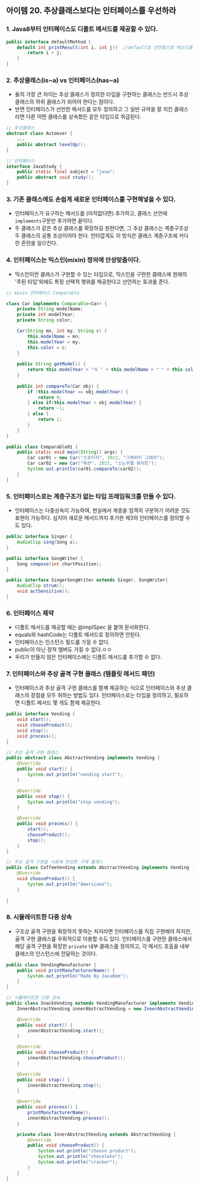 ## 아이템 20.  추상클래스보다는 인터페이스를 우선하라

### 1. Java8부터 인터페이스도 디폴트 메서드를 제공할 수 있다.

```Java
public interface defaultMethod {
    default int printResult(int i, int j){  //default로 선언함으로 메소드를 구현할 수 있다.
        return i + j;
    }
}
```



### 2. 추상클래스(is~a) vs 인터페이스(has~a)

- 둘의 가장 큰 차이는 추상 클래스가 정의한 타입을 구현하는 클래스는 반드시 추상 클래스의 하위 클래스가 되어야 한다는 점이다.
- 반면 인터페이스가 선언한 메서드를 모두 정의하고 그 일반 규약을 잘 지킨 클래스라면 다른 어떤 클래스를 상속했든 같은 타입으로 취급된다.

```java
// 추상클래스
abstract class Autoever {
    ...
    public abstract levelUp();
}

// 인터페이스
interface JavaStudy {
    public static final subject = "java";
    public abstract void study();
}
```


### 3. 기존 클래스에도 손쉽게 새로운 인터페이스를 구현해넣을 수 있다.

- 인터페이스가 요구하는 메서드를 (아직없다면) 추가하고, 클래스 선언에 `implements`구문만 추가하면 끝이다.
- 두 클래스가 같은 추상 클래스를 확장하길 원한다면, 그 추상 클래스는 계층구조상 두 클래스의 공통 조상이어야 한다. 안타깝게도 이 방식은 클래스 계층구조에 커다란 혼란을 일으킨다.



### 4. 인터페이스는 믹스인(mixin) 정의에 안성맞춤이다. 

- 믹스인이란 클래스가 구현할 수 있는 타입으로, 믹스인을 구현한 클래스에 원래의 '주된 타입'외에도 특정 선택적 행위를 제공한다고 선언하는 효과를 준다.

```java
// mixin 인터페이스 Comparable

class Car implements Comparable<Car> {
    private String modelName;
    private int modelYear;
    private String color;

    Car(String mn, int my, String c) {
        this.modelName = mn;
        this.modelYear = my;
        this.color = c;
    }
    
    public String getModel() {
        return this.modelYear + "식 " + this.modelName + " " + this.color;
    }
    
    public int compareTo(Car obj) {
        if (this.modelYear == obj.modelYear) {
            return 0;
        } else if(this.modelYear < obj.modelYear) {
            return -1;
        } else {
            return 1;
        }
    }
}

public class Comparable01 {
    public static void main(String[] args) {
        Car car01 = new Car("스포티지", 2022, "그래비티 그레이");
        Car car02 = new Car("투싼", 2021, "스노우펄 화이트");
        System.out.println(car01.compareTo(car02));
    }
}
```



### 5. 인터페이스로는 계층구조가 없는 타입 프레임워크를 만들 수 있다.

- 인터페이스는 다중상속이 가능하여, 현실에서 계층을 엄격히 구분하기 어려운 것도 표현이 가능하다. 심지어 새로운 메서드까지 추가한 제3의 인터페이스를 정의할 수도 있다.

```java
public interface Singer {
    AudioClip sing(Song s);
}

public interface SongWriter {
    Song compose(int chartPosition);
}

public interface SingerSongWriter extends Singer, SongWriter{
    AudioClip strum();
    void actSensitive();
}
```



### 6. 인터페이스 제약

- 디폴트 메서드를 제공할 때는 @implSpec 을 붙여 문서화한다.
- equals와 hashCode는 디폴트 메서드로 정의하면 안된다.
- 인터페이스는 인스턴스 필드를 가질 수 없다.
- public이 아닌 정적 멤버도 가질 수 없다.ㅇㅇ
- 우리가 만들지 않은 인터페이스에는 디폴트 메서드를 추가할 수 없다.



### 7. 인터페이스와 추상 골격 구현 클래스 (템플릿 메서드 패던)

- 인터페이스과 추상 골격 구현 클래스를 함꼐 제공하는 식으로 인터페이스와 추상 클래스의 장점을 모두 취하는 방법도 있다. 인터페이스로는 타입을 정의하고, 필요하면 디폴트 메서드 몇 개도 함께 제공한다.

```java
public interface Vending {
    void start();
    void chooseProduct();
    void stop();
    void process();
}

// 추상 골격 구현 클래스
public abstract class AbstractVending implements Vending {
    @Override
    public void start() {
        System.out.println("vending start");
    }

    @Override
    public void stop() {
        System.out.println("stop vending");
    }

    @Override
    public void process() {
        start();
        chooseProduct();
        stop();
    }
}

// 추상 골격 구현을 사용해 완성한 구체 클래스
public class CoffeeVending extends AbstractVending implements Vending {
    @Override
    void chooseProduct() {
        System.out.println("Americano");
    }
    
}
```



### 8. 시뮬레이트한 다중 상속

- 구조상 골격 구현을 확장하지 못하는 처지라면 인터페이스를 직접 구현해야 하지만, 골격 구현 클래스를 우회적으로 이용할 수도 있다. 인터페이스를 구현한 클래스에서 해당 골격 구현을 확장한 `private` 내부 클래스를 정의하고, 각 메서드 호출을 내부 클래스의 인스턴스에 전달하는 것이다.

```java
public class VendingManufacturer {
    public void printManufacturerName() {
        System.out.println("Made By JavaBom");
    }
}

// 시뮬레이트한 다중 상속
public class SnackVending extends VendingManufacturer implements Vending {
    InnerAbstractVending innerAbstractVending = new InnerAbstractVending();

    @Override
    public void start() {
        innerAbstractVending.start();
    }

    @Override
    public void chooseProduct() {
        innerAbstractVending.chooseProduct();
    }

    @Override
    public void stop() {
        innerAbstractVending.stop();
    }

    @Override
    public void process() {
        printManufacturerName();
        innerAbstractVending.process();
    }

    private class InnerAbstractVending extends AbstractVending {
        @Override
        public void chooseProduct() {
            System.out.println("choose product");
            System.out.println("chocolate");
            System.out.println("cracker");
        }
    }
}
```



​                                                                                                                                                                                                                                                                                                                                                                                                                                                                                                                                                                                                                                                                                                                                                                                                                                                                                                                                                                                                                                                                                                                                                                                                                                                                                                                                                                                                                                                                                                                                                                                                                                                                                                                                                                                                                                                                                                                                                                                                                                                                                                                                                                                                                                                                                                                                                                                                                                                                                                                                                                                                                                                                                                                                                                                                                                                                                                                                                                                                                                                                                                                                                                                                                                                                                                                                                                                                                                                                                                                                                                                                                                                                                                                                                                                                                                                                                                                                                                                                                                                                                                                                                                                                                                                                                                                                                                                                                                                                                                                                                                                                                                                                                                                                                                                                                                                                                                                                                                                                                                                                                                                                                                                                                                                                                                                                                                                                                                                                                                                                                                                                                                                                                                                                                                                                                                                                                                                                                                                                                                                                                                                                                                                                                                                                                                                                                                                                                                                                                                                                                                                                                                                                                                                                                                                                                                                                                                                                                                                                                                                                                                                                                                                                                                                                                                                                                                                                                                                                                                                                                                                                                                                                                                                                                                                                                                                                                                                                                                                                                                                                                                                                                                                                                                                                                                                                                                                                                                                                                                                                                                                                                                                                                                                                                                                                                                                                                                                                                                                                                                                                                                                                                                                                                                                                                                                                                                                                                                                                                                                                                                                                                                                                                                                                                                                                                                                                                                                                           
